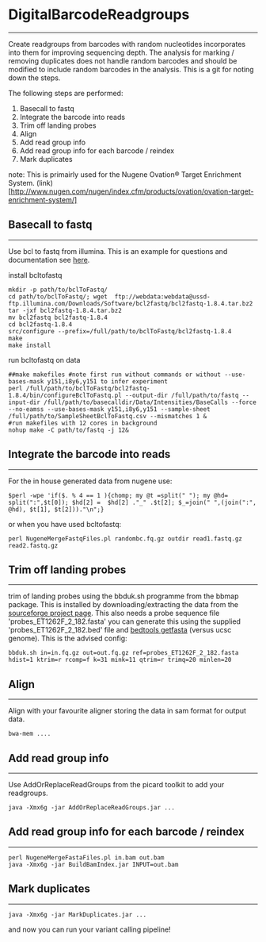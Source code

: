 

# DigitalBarcodeReadgroups
----

Create readgroups from barcodes with random nucleotides incorporates into them for improving sequencing depth. The analysis for marking / removing duplicates does not handle random barcodes and should be modified to include random barcodes in the analysis. This is a git for noting down the steps.

The following steps are performed:

1. Basecall to fastq
2. Integrate the barcode into reads
3. Trim off landing probes
4. Align
5. Add read group info
6. Add read group info for each barcode / reindex
7. Mark duplicates

note:
This is primairly used for the Nugene Ovation® Target Enrichment System.  (link)[http://www.nugen.com/nugen/index.cfm/products/ovation/ovation-target-enrichment-system/]




## Basecall to fastq
----

Use bcl to fastq from illumina. This is an example for questions and documentation see [here](http://support.illumina.com/downloads/bcl2fastq_conversion_software.html). 

install bcltofastq

```
mkdir -p path/to/bclToFastq/
cd path/to/bclToFastq/; wget  ftp://webdata:webdata@ussd-ftp.illumina.com/Downloads/Software/bcl2fastq/bcl2fastq-1.8.4.tar.bz2
tar -jxf bcl2fastq-1.8.4.tar.bz2
mv bcl2fastq bcl2fastq-1.8.4
cd bcl2fastq-1.8.4
src/configure --prefix=/full/path/to/bclToFastq/bcl2fastq-1.8.4
make
make install
```

run bcltofastq on data

```
##make makefiles #note first run without commands or without --use-bases-mask y151,i8y6,y151 to infer experiment
perl /full/path/to/bclToFastq/bcl2fastq-1.8.4/bin/configureBclToFastq.pl --output-dir /full/path/to/fastq --input-dir /full/path/to/basecalldir/Data/Intensities/BaseCalls --force --no-eamss --use-bases-mask y151,i8y6,y151 --sample-sheet /full/path/to/SampleSheetBclToFastq.csv --mismatches 1 &
#run makefiles with 12 cores in background
nohup make -C path/to/fastq -j 12&
```

## Integrate the barcode into reads
---

For the in house generated data from nugene use:

```
$perl -wpe 'if($. % 4 == 1 ){chomp; my @t =split(" "); my @hd= split(":",$t[0]); $hd[2] =  $hd[2] ."_" .$t[2]; $_=join(" ",(join(":", @hd), $t[1], $t[2]))."\n";}
```

or when you have used bcltofastq:

```
perl NugeneMergeFastqFiles.pl randombc.fq.gz outdir read1.fastq.gz read2.fastq.gz
```

## Trim off landing probes
---

trim of landing probes using the bbduk.sh programme from the bbmap package. This is installed by downloading/extracting the data from the [sourceforge project page]( http://sourceforge.net/projects/bbmap/ ). This also needs a probe sequence file 'probes_ET1262F_2_182.fasta' you can generate this using the supplied 'probes_ET1262F_2_182.bed' file and [bedtools getfasta](http://bedtools.readthedocs.org/en/latest/content/tools/getfasta.html) (versus ucsc genome). This is the advised config:
```
bbduk.sh in=in.fq.gz out=out.fq.gz ref=probes_ET1262F_2_182.fasta hdist=1 ktrim=r rcomp=f k=31 mink=11 qtrim=r trimq=20 minlen=20 
```

## Align
---

Align with your favourite aligner storing the data in sam format for output data. 

```
bwa-mem ....
```

## Add read group info
---

Use AddOrReplaceReadGroups from the picard toolkit to add your readgroups. 


```
java -Xmx6g -jar AddOrReplaceReadGroups.jar ...
```

## Add read group info for each barcode / reindex
----



```
perl NugeneMergeFastaFiles.pl in.bam out.bam
java -Xmx6g -jar BuildBamIndex.jar INPUT=out.bam

```

## Mark duplicates
---



```
java -Xmx6g -jar MarkDuplicates.jar ...
```

and now you can run your variant calling pipeline!
